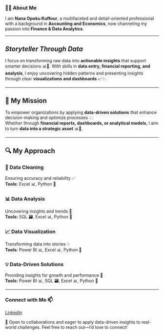 

### 👨‍🎓 About Me  
I am **Nana Opoku Kuffour**, a multifaceted and detail-oriented professional with a background in **Accounting and Economics**, now channeling my passion into **Finance & Data Analytics**. 

---

## *Storyteller Through Data*  

I focus on transforming raw data into **actionable insights** that support smarter decisions 📊🚀. With skills in **data entry, financial reporting, and analysis**, I enjoy uncovering hidden patterns and presenting insights through clear **visualizations and dashboards** 📈✨.  

---

## 🎯 My Mission  
To empower organizations by applying **data-driven solutions** that enhance decision-making and optimize processes 💡.  
Whether through **financial reports, dashboards, or analytical models**, I aim to turn **data into a strategic asset** 📊🔑.  

---

## 🔍 My Approach  

### 🧹 Data Cleaning  
Ensuring accuracy and reliability ✅  
**Tools:** Excel 📊, Python 🐍  

### 📊 Data Analysis  
Uncovering insights and trends 🔎  
**Tools:** SQL 🗃️, Excel 📊, Python 🐍  

### 📈 Data Visualization  
Transforming data into stories ✨  
**Tools:** Power BI 📊, Excel 📊, Python 🐍  

### 💡 Data-Driven Solutions  
Providing insights for growth and performance 🔑  
**Tools:** Power BI 📊, SQL 🗃️, Excel 📊, Python 🐍

---
### Connect with Me 📫
[LinkedIn](https://www.linkedin.com/in/nana-opoku-kuffour/)  

🤝 Open to collaborations and eager to apply data-driven insights to real-world challenges. Feel free to reach out—I’d love to connect!

